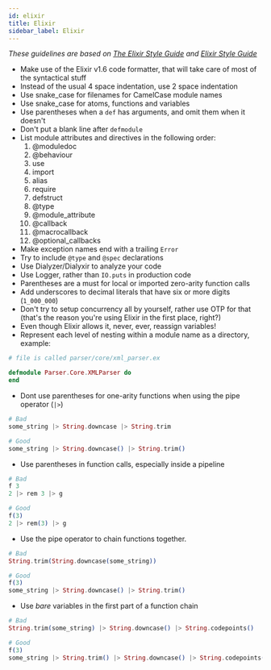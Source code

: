 ```yaml
---
id: elixir
title: Elixir
sidebar_label: Elixir
---
```


*These guidelines are based on [The Elixir Style Guide](https://github.com/christopheradams/elixir_style_guide) and [Elixir Style Guide](https://github.com/lexmag/elixir-style-guide)*

* Make use of the Elixir v1.6 code formatter, that will take care of most of the syntactical stuff
* Instead of the usual 4 space indentation, use 2 space indentation
* Use snake_case for filenames for CamelCase module names
* Use snake_case for atoms, functions and variables
* Use parentheses when a `def` has arguments, and omit them when it doesn't
* Don't put a blank line after `defmodule`
* List module attributes and directives in the following order:
    1. @moduledoc
    2. @behaviour
    3. use
    4. import
    5. alias
    6. require
    7. defstruct
    8. @type
    9. @module_attribute
    10. @callback
    11. @macrocallback
    12. @optional_callbacks
* Make exception names end with a trailing `Error`
* Try to include `@type` and `@spec` declarations
* Use Dialyzer/Dialyxir to analyze your code
* Use Logger, rather than `IO.puts` in production code
* Parentheses are a must for local or imported zero-arity function calls
* Add underscores to decimal literals that have six or more digits (`1_000_000`)
* Don't try to setup concurrency all by yourself, rather use OTP for that (that's the reason you're using Elixir in the first place, right?)
* Even though Elixir allows it, never, ever, reassign variables!
* Represent each level of nesting within a module name as a directory, example:

```elixir
# file is called parser/core/xml_parser.ex

defmodule Parser.Core.XMLParser do
end
```

* Dont use parentheses for one-arity functions when using the pipe operator (`|>`)

```elixir
# Bad
some_string |> String.downcase |> String.trim

# Good
some_string |> String.downcase() |> String.trim()
```

* Use parentheses in function calls, especially inside a pipeline

```elixir
# Bad
f 3
2 |> rem 3 |> g

# Good
f(3)
2 |> rem(3) |> g
```

* Use the pipe operator to chain functions together.

```elixir
# Bad
String.trim(String.downcase(some_string))

# Good
f(3)
some_string |> String.downcase() |> String.trim()
```

* Use *bare* variables in the first part of a function chain

```elixir
# Bad
String.trim(some_string) |> String.downcase() |> String.codepoints()

# Good
f(3)
some_string |> String.trim() |> String.downcase() |> String.codepoints()
```
